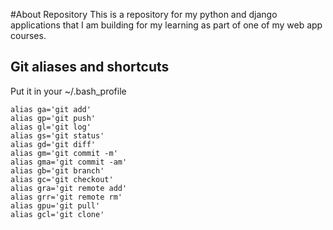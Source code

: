 #About Repository
This is a repository for my python and django applications that I am building for my learning as part of one of my web app courses.


## Git aliases and shortcuts

Put it in your ~/.bash_profile 

```shell
alias ga='git add'
alias gp='git push'
alias gl='git log'
alias gs='git status'
alias gd='git diff'
alias gm='git commit -m'
alias gma='git commit -am'
alias gb='git branch'
alias gc='git checkout'
alias gra='git remote add'
alias grr='git remote rm'
alias gpu='git pull'
alias gcl='git clone'
```
